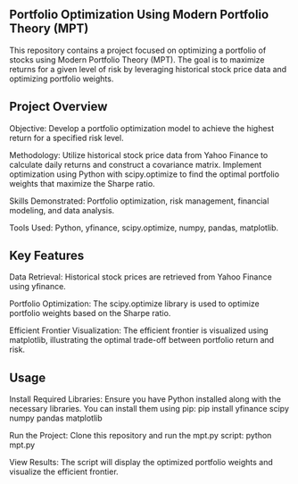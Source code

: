 ## Portfolio Optimization Using Modern Portfolio Theory (MPT)
This repository contains a project focused on optimizing a portfolio of stocks using Modern Portfolio Theory (MPT). The goal is to maximize returns for a given level of risk by leveraging historical stock price data and optimizing portfolio weights.

## Project Overview
Objective: Develop a portfolio optimization model to achieve the highest return for a specified risk level.

Methodology: Utilize historical stock price data from Yahoo Finance to calculate daily returns and construct a covariance matrix. Implement optimization using Python with scipy.optimize to find the optimal portfolio weights that maximize the Sharpe ratio.

Skills Demonstrated: Portfolio optimization, risk management, financial modeling, and data analysis.

Tools Used: Python, yfinance, scipy.optimize, numpy, pandas, matplotlib.

## Key Features
Data Retrieval: Historical stock prices are retrieved from Yahoo Finance using yfinance.

Portfolio Optimization: The scipy.optimize library is used to optimize portfolio weights based on the Sharpe ratio.

Efficient Frontier Visualization: The efficient frontier is visualized using matplotlib, illustrating the optimal trade-off between portfolio return and risk.

## Usage
Install Required Libraries:
Ensure you have Python installed along with the necessary libraries. You can install them using pip:
pip install yfinance scipy numpy pandas matplotlib

Run the Project:
Clone this repository and run the mpt.py script:
python mpt.py

View Results:
The script will display the optimized portfolio weights and visualize the efficient frontier.
